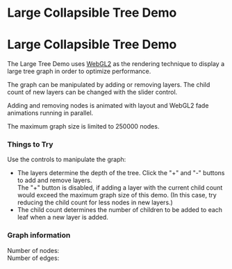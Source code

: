 <!--
 //////////////////////////////////////////////////////////////////////////////
 // @license
 // This file is part of yFiles for HTML 2.6.
 // Use is subject to license terms.
 //
 // Copyright (c) 2000-2024 by yWorks GmbH, Vor dem Kreuzberg 28,
 // 72070 Tuebingen, Germany. All rights reserved.
 //
 //////////////////////////////////////////////////////////////////////////////
-->
# Large Collapsible Tree Demo

# Large Collapsible Tree Demo

The Large Tree Demo uses [WebGL2](https://docs.yworks.com/yfileshtml/#/dguide/webgl2) as the rendering technique to display a large tree graph in order to optimize performance.

The graph can be manipulated by adding or removing layers. The child count of new layers can be changed with the slider control.

Adding and removing nodes is animated with layout and WebGL2 fade animations running in parallel.

The maximum graph size is limited to 250000 nodes.

### Things to Try

Use the controls to manipulate the graph:

- The layers determine the depth of the tree. Click the "+" and "-" buttons to add and remove layers.  
  The "+" button is disabled, if adding a layer with the current child count would exceed the maximum graph size of this demo. (In this case, try reducing the child count for less nodes in new layers.)
- The child count determines the number of children to be added to each leaf when a new layer is added.

### Graph information

Number of nodes:  
Number of edges:
